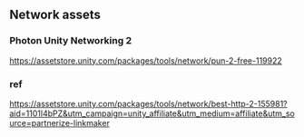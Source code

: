 ## Network assets


### Photon Unity Networking 2
https://assetstore.unity.com/packages/tools/network/pun-2-free-119922

### ref 
https://assetstore.unity.com/packages/tools/network/best-http-2-155981?aid=1101l4bPZ&utm_campaign=unity_affiliate&utm_medium=affiliate&utm_source=partnerize-linkmaker
